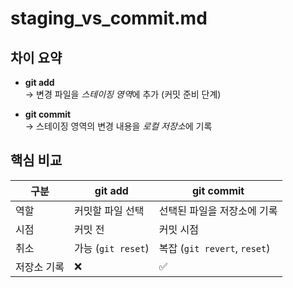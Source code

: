 # staging_vs_commit.md

## 차이 요약

- **git add**  
  → 변경 파일을 *스테이징 영역*에 추가 (커밋 준비 단계)

- **git commit**  
  → 스테이징 영역의 변경 내용을 *로컬 저장소*에 기록

## 핵심 비교

| 구분    | git add                  | git commit                         |
|---------|--------------------------|-------------------------------------|
| 역할    | 커밋할 파일 선택         | 선택된 파일을 저장소에 기록        |
| 시점    | 커밋 전                  | 커밋 시점                           |
| 취소    | 가능 (`git reset`)       | 복잡 (`git revert`, `reset`)       |
| 저장소 기록 | ❌                    | ✅                                  |
